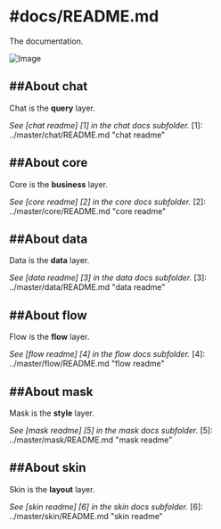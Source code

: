 #docs/README.md
==============

The documentation.

![Image](../master/images/system_overview.png?raw=true)

##About chat
----------
Chat is the **query** layer.

*See [chat readme] [1] in the chat docs subfolder.*
[1]: ../master/chat/README.md "chat readme"

##About core
----------
Core is the **business** layer.

*See [core readme] [2] in the core docs subfolder.*
[2]: ../master/core/README.md "core readme"

##About data
----------
Data is the **data** layer.

*See [data readme] [3] in the data docs subfolder.*
[3]: ../master/data/README.md "data readme"

##About flow
----------
Flow is the **flow** layer.

*See [flow readme] [4] in the flow docs subfolder.*
[4]: ../master/flow/README.md "flow readme"

##About mask
----------
Mask is the **style** layer. 

*See [mask readme] [5] in the mask docs subfolder.*
[5]: ../master/mask/README.md "mask readme"

##About skin
----------
Skin is the **layout** layer.

*See [skin readme] [6] in the skin docs subfolder.*
[6]: ../master/skin/README.md "skin readme"